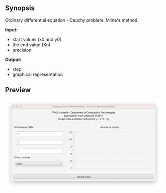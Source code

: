 ## Synopsis
Ordinary differential equation - Cauchy problem.
Milne's method. 

**Input:** 
- start values (x0 and y0)
- the end value (Xn)
- precision

**Output:**
- step
- graphical representation

## Preview
![](images/interface.png)
